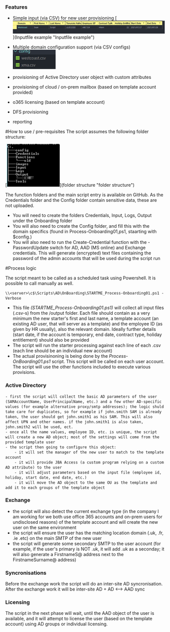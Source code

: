 ### Features

- Simple input (via CSV) for new user provisioning
	[![Inputfile example](https://github.com/Krapulax80/WC-Onboarding/raw/master/images/inputfile_example.png "Inputfile example")](Inputfile example "Inputfile example")

- Multiple domain configuration support  (via CSV configs)
	[![multi_domain](https://github.com/Krapulax80/WC-Onboarding/raw/master/images/domain_configs.png "multi_domain")](multi_domain "multi_domain")

- provisioning of Active Directory user object with custom attributes
- provisioning of cloud / on-prem mailbox (based on template account provided)
- o365 licensing (based on template account)
- DFS provisioning
- reporting

#How to use / pre-requisites
The script assumes the following folder structure:

[![folder structure](https://github.com/Krapulax80/WC-Onboarding/raw/master/images/folder_structure.png "folder structure")](folder structure "folder structure")

The function folders and the main script entry is available on GitHub.
As the Credentials folder and the Config folder contain sensitive data, these are not uploaded.
- You will need to create the folders Credentials, Input, Logs, Output under the Onboarding folder
- You will also need to create the Config folder, and fill this with the domain specifics (found in Process-Onboarding01,ps1, staarting with $config.)
- You will also need to run the Create-Credential function with the -PasswordUpdate switch for AD, AAD (MS online) and Exchange credentials. This will generate (encrypted) text files containing the password of the admin accounts that will be used during the script run

#Process logic

The script meant to be called as a scheduled task using Powershell. It is possible to call manually as well.

```
\\<server>\c$\Scripts\AD\OnBoarding\STARTME_Process-Onboarding01.ps1 -Verbose
```
- This file *(STARTME_Process-Onboarding01.ps1)* will collect all input files (.csv-s) from the /output folder. Each file should contain as a very minimum the new starter's first and last name, a template account (an existing AD user, that will server as a template) and the employee ID (as given by HR usually), also the relevant domain. Ideally further details (start date, if the account is temporary, end date, contract type, holiday entitlement) should also be provided
- The script will run the starter processing against each line of each .csv (each line should be an individual new account)
- The actual provisinoning is being done by the *Process-OnBoarding01.ps1*  script. This script will be called on each user account. The script will use the other functions included to execute various provisions.
### Active Directory
	- first the script will collect the basic AD parameters of the user (SAMAccountName, UserPrincipalName, etc.) and a few other AD-specific values (for example alternative proxy/smtp addresses); the logic shuld take care for duplicates, so for example if john.smith SAM is already taken, the user should get john.smith1 as his SAM. This will also affect UPN and other names. if the john.smith1 is also taken, john.smith2 will be used, ect.
	- once all the name values, employee ID, etc. is unique, the script will create a new AD object; most of the settings will come from the provided template user
	- the script then going to configure this object:
		- it will set the manager of the new user to match to the template account
		- it will provide JBA Access (a custom program relying on a custom AD attribute) to the user
		- it will adjust parameters based on the input file (employee id, holiday, start date, end date, etc.)
		- it will move the AD object to the same OU as the template and add it to each groups of the template object

### Exchange
- the script will also detect the current exchange type (in the company I am working for we both use office 365 accounts and on-prem users for undisclosed reasons) of the template account and will create the new user on the same environment
- the script will ensure the user has the matching location domain (.uk, .fr, .ie .etc) on the main SMTP of the new user
- the script will generate some secondary SMTP to the user account (for example, if the user's primary is NOT .uk, it will add .uk as a seconday; it will also generate a FirstnameS@ address next to the FirstnameSurname@ address)

### Syncronisations
Before the exchange work the script will do an inter-site AD syncronisation.
After the exchange work it will be inter-site AD + AD <--> AAD sync

### Licensing
The script in the next phase will wait, until the AAD object of the user is available, and it will attempt to license the user (based on the template account) using AD groups or individual licensing.
